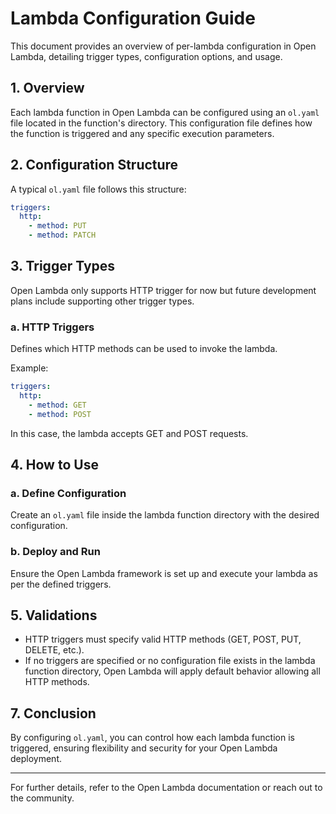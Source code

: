 # Lambda Configuration Guide

This document provides an overview of per-lambda configuration in Open Lambda, detailing trigger types, configuration options, and usage.

## 1. Overview
Each lambda function in Open Lambda can be configured using an `ol.yaml` file located in the function's directory. This configuration file defines how the function is triggered and any specific execution parameters.

## 2. Configuration Structure
A typical `ol.yaml` file follows this structure:

```yaml
triggers:
  http:
    - method: PUT
    - method: PATCH
```

## 3. Trigger Types
Open Lambda only supports HTTP trigger for now but future development plans include supporting other trigger types.

### a. HTTP Triggers
Defines which HTTP methods can be used to invoke the lambda.

Example:
```yaml
triggers:
  http:
    - method: GET
    - method: POST
```
In this case, the lambda accepts GET and POST requests.

## 4. How to Use
### a. Define Configuration
Create an `ol.yaml` file inside the lambda function directory with the desired configuration.

### b. Deploy and Run
Ensure the Open Lambda framework is set up and execute your lambda as per the defined triggers.

## 5. Validations
- HTTP triggers must specify valid HTTP methods (GET, POST, PUT, DELETE, etc.).
- If no triggers are specified or no configuration file exists in the lambda function directory, Open Lambda will apply default behavior allowing all HTTP methods.

## 7. Conclusion
By configuring `ol.yaml`, you can control how each lambda function is triggered, ensuring flexibility and security for your Open Lambda deployment.

---
For further details, refer to the Open Lambda documentation or reach out to the community.

